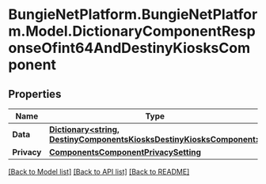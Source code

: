 # BungieNetPlatform.BungieNetPlatform.Model.DictionaryComponentResponseOfint64AndDestinyKiosksComponent
## Properties

Name | Type | Description | Notes
------------ | ------------- | ------------- | -------------
**Data** | [**Dictionary&lt;string, DestinyComponentsKiosksDestinyKiosksComponent&gt;**](DestinyComponentsKiosksDestinyKiosksComponent.md) |  | [optional] 
**Privacy** | [**ComponentsComponentPrivacySetting**](ComponentsComponentPrivacySetting.md) |  | [optional] 

[[Back to Model list]](../README.md#documentation-for-models) [[Back to API list]](../README.md#documentation-for-api-endpoints) [[Back to README]](../README.md)

